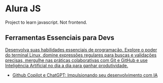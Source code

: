 # Alura JS #

Project to learn javascript. Not frontend.

## Ferramentas Essenciais para Devs ##

[Desenvolva suas habilidades essenciais de programação. Explore o poder do terminal Linux, domine expressões regulares para buscas e validações precisas, mergulhe nas práticas colaborativas com Git e GitHub e use Inteligência Artificial no dia a dia para ganhar produtividade.](https://cursos.alura.com.br/formacao-ferramentas-para-devs "site alura")

- [Github Copilot e ChatGPT: Impulsionando seu desenvolvimento com IA](https://cursos.alura.com.br/course/github-copilot-chatgpt-desenvolvimento-ia "copilot-pong")

